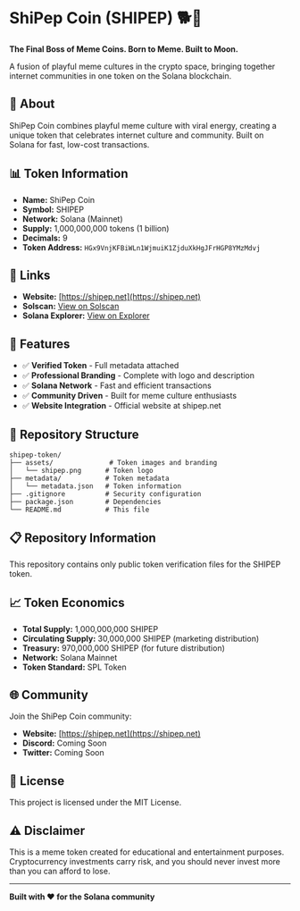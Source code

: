# ShiPep Coin (SHIPEP) 🐕🐸

**The Final Boss of Meme Coins. Born to Meme. Built to Moon.**

A fusion of playful meme cultures in the crypto space, bringing together internet communities in one token on the Solana blockchain.

## 🌟 About

ShiPep Coin combines playful meme culture with viral energy, creating a unique token that celebrates internet culture and community. Built on Solana for fast, low-cost transactions.

## 📊 Token Information

- **Name:** ShiPep Coin
- **Symbol:** SHIPEP
- **Network:** Solana (Mainnet)
- **Supply:** 1,000,000,000 tokens (1 billion)
- **Decimals:** 9
- **Token Address:** `HGx9VnjKFBiWLn1WjmuiK1ZjduXkHgJFrHGP8YMzMdvj`

## 🔗 Links

- **Website:** [https://shipep.net](https://shipep.net)
- **Solscan:** [View on Solscan](https://solscan.io/token/HGx9VnjKFBiWLn1WjmuiK1ZjduXkHgJFrHGP8YMzMdvj)
- **Solana Explorer:** [View on Explorer](https://explorer.solana.com/address/HGx9VnjKFBiWLn1WjmuiK1ZjduXkHgJFrHGP8YMzMdvj)

## 🚀 Features

- ✅ **Verified Token** - Full metadata attached
- ✅ **Professional Branding** - Complete with logo and description
- ✅ **Solana Network** - Fast and efficient transactions
- ✅ **Community Driven** - Built for meme culture enthusiasts
- ✅ **Website Integration** - Official website at shipep.net

## 📁 Repository Structure

```
shipep-token/
├── assets/              # Token images and branding
│   └── shipep.png      # Token logo
├── metadata/           # Token metadata
│   └── metadata.json   # Token information
├── .gitignore          # Security configuration
├── package.json        # Dependencies
└── README.md           # This file
```

## 📋 Repository Information

This repository contains only public token verification files for the SHIPEP token.

## 📈 Token Economics

- **Total Supply:** 1,000,000,000 SHIPEP
- **Circulating Supply:** 30,000,000 SHIPEP (marketing distribution)
- **Treasury:** 970,000,000 SHIPEP (for future distribution)
- **Network:** Solana Mainnet
- **Token Standard:** SPL Token

## 🌐 Community

Join the ShiPep Coin community:
- **Website:** [https://shipep.net](https://shipep.net)
- **Discord:** Coming Soon
- **Twitter:** Coming Soon

## 📄 License

This project is licensed under the MIT License.

## ⚠️ Disclaimer

This is a meme token created for educational and entertainment purposes. Cryptocurrency investments carry risk, and you should never invest more than you can afford to lose.

---

**Built with ❤️ for the Solana community** 